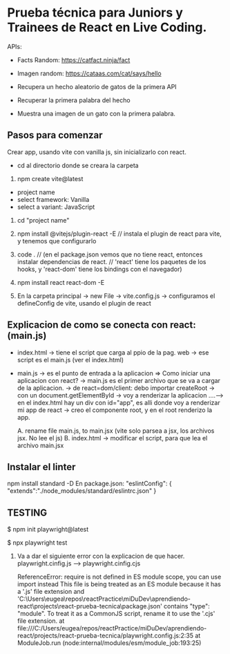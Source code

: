 # Prueba técnica para Juniors y Trainees de React en Live Coding.

APIs:

- Facts Random: https://catfact.ninja/fact
- Imagen random: https://cataas.com/cat/says/hello

- Recupera un hecho aleatorio de gatos de la primera API
- Recuperar la primera palabra del hecho
- Muestra una imagen de un gato con la primera palabra.

## Pasos para comenzar

Crear app, usando vite con vanilla js, sin inicializarlo con react.

- cd al directorio donde se creara la carpeta

1. npm create vite@latest

- project name
- select framework: Vanilla
- select a variant: JavaScript

1. cd "project name"
2. npm install @vitejs/plugin-react -E // instala el plugin de react para vite, y tenemos que configurarlo
3. code .
   // (en el package.json vemos que no tiene react, entonces instalar dependencias de react.
   // 'react' tiene los paquetes de los hooks, y 'react-dom' tiene los bindings con el navegador)

4. npm install react react-dom -E
5. En la carpeta principal -> new File -> vite.config.js
   -> configuramos el defineConfig de vite, usando el plugin de react

## Explicacion de como se conecta con react: (main.js)

- index.html -> tiene el script que carga al ppio de la pag. web
  -> ese script es el main.js (ver el index.html)
- main.js -> es el punto de entrada a la aplicacion
  => Como iniciar una aplicacion con react?
  -> main.js es el primer archivo que se va a cargar de la aplicacion.
  -> de react=dom/client: debo importar createRoot
  -> con un document.getElementById -> voy a renderizar la aplicacion
  ....--> en el index.html hay un div con id="app", es alli donde voy a renderizar mi app de react
  -> creo el componente root, y en el root renderizo la app.

  A. rename file main.js, to main.jsx (vite solo parsea a jsx, los archivos jsx. No lee el js)
  B. index.html -> modificar el script, para que lea el archivo main.jsx

## Instalar el linter

npm install standard -D
En package.json:
"eslintConfig": {
"extends":"./node_modules/standard/eslintrc.json"
}

## TESTING

$ npm init playwright@latest

$ npx playwright test

1. Va a dar el siguiente error con la explicacion de que hacer.
   playwright.cinfig.js --> playwright.cinfig.cjs

   ReferenceError: require is not defined in ES module scope, you can use import instead
   This file is being treated as an ES module because it has a '.js' file extension and 'C:\Users\eugea\repos\reactPractice\miDuDev\aprendiendo-react\projects\react-prueba-tecnica\package.json' contains "type": "module". To treat it as a CommonJS script, rename it to use the '.cjs' file extension.
   at file:///C:/Users/eugea/repos/reactPractice/miDuDev/aprendiendo-react/projects/react-prueba-tecnica/playwright.config.js:2:35
   at ModuleJob.run (node:internal/modules/esm/module_job:193:25)
